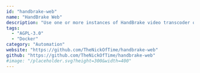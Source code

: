 ```yaml
---
id: "handbrake-web"
name: "HandBrake Web"
description: "Use one or more instances of HandBrake video transcoder on a headless device via a web interface."
tags:
  - "AGPL-3.0"
  - "Docker"
category: "Automation"
website: "https://github.com/TheNickOfTime/handbrake-web"
github: "https://github.com/TheNickOfTime/handbrake-web"
#image: "/placeholder.svg?height=300&width=400"
---
```


